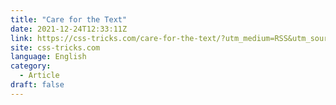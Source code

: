 ```yaml
---
title: "Care for the Text"
date: 2021-12-24T12:33:11Z
link: https://css-tricks.com/care-for-the-text/?utm_medium=RSS&utm_source=news.12bit.vn
site: css-tricks.com
language: English
category:
  - Article
draft: false
---
```

